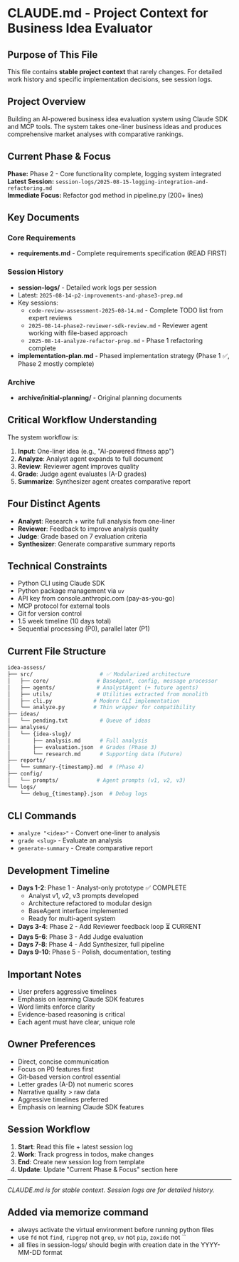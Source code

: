# CLAUDE.md - Project Context for Business Idea Evaluator

## Purpose of This File

This file contains **stable project context** that rarely changes. For detailed work history and specific implementation decisions, see session logs.

## Project Overview

Building an AI-powered business idea evaluation system using Claude SDK and MCP tools. The system takes one-liner business ideas and produces comprehensive market analyses with comparative rankings.

## Current Phase & Focus

**Phase:** Phase 2 - Core functionality complete, logging system integrated  
**Latest Session:** `session-logs/2025-08-15-logging-integration-and-refactoring.md`  
**Immediate Focus:** Refactor god method in pipeline.py (200+ lines)

## Key Documents

### Core Requirements

- **requirements.md** - Complete requirements specification (READ FIRST)

### Session History

- **session-logs/** - Detailed work logs per session
- Latest: `2025-08-14-p2-improvements-and-phase3-prep.md`
- Key sessions:
  - `code-review-assessment-2025-08-14.md` - Complete TODO list from expert reviews
  - `2025-08-14-phase2-reviewer-sdk-review.md` - Reviewer agent working with file-based approach
  - `2025-08-14-analyze-refactor-prep.md` - Phase 1 refactoring complete
- **implementation-plan.md** - Phased implementation strategy (Phase 1 ✅, Phase 2 mostly complete)

### Archive

- **archive/initial-planning/** - Original planning documents

## Critical Workflow Understanding

The system workflow is:

1. **Input**: One-liner idea (e.g., "AI-powered fitness app")
2. **Analyze**: Analyst agent expands to full document
3. **Review**: Reviewer agent improves quality
4. **Grade**: Judge agent evaluates (A-D grades)
5. **Summarize**: Synthesizer agent creates comparative report

## Four Distinct Agents

- **Analyst**: Research + write full analysis from one-liner
- **Reviewer**: Feedback to improve analysis quality
- **Judge**: Grade based on 7 evaluation criteria
- **Synthesizer**: Generate comparative summary reports

## Technical Constraints

- Python CLI using Claude SDK
- Python package management via `uv`
- API key from console.anthropic.com (pay-as-you-go)
- MCP protocol for external tools
- Git for version control
- 1.5 week timeline (10 days total)
- Sequential processing (P0), parallel later (P1)

## Current File Structure

```bash
idea-assess/
├── src/                     # ✅ Modularized architecture
│   ├── core/               # BaseAgent, config, message processor
│   ├── agents/             # AnalystAgent (+ future agents)
│   ├── utils/              # Utilities extracted from monolith
│   ├── cli.py             # Modern CLI implementation
│   └── analyze.py         # Thin wrapper for compatibility
├── ideas/
│   └── pending.txt          # Queue of ideas
├── analyses/
│   └── {idea-slug}/
│       ├── analysis.md      # Full analysis
│       ├── evaluation.json  # Grades (Phase 3)
│       └── research.md      # Supporting data (Future)
├── reports/
│   └── summary-{timestamp}.md  # (Phase 4)
├── config/
│   └── prompts/            # Agent prompts (v1, v2, v3)
└── logs/
    └── debug_{timestamp}.json  # Debug logs
```

## CLI Commands

- `analyze "<idea>"` - Convert one-liner to analysis
- `grade <slug>` - Evaluate an analysis
- `generate-summary` - Create comparative report

## Development Timeline

- **Days 1-2**: Phase 1 - Analyst-only prototype ✅ COMPLETE
  - Analyst v1, v2, v3 prompts developed
  - Architecture refactored to modular design
  - BaseAgent interface implemented
  - Ready for multi-agent system
- **Days 3-4**: Phase 2 - Add Reviewer feedback loop ⏳ CURRENT
- **Days 5-6**: Phase 3 - Add Judge evaluation
- **Days 7-8**: Phase 4 - Add Synthesizer, full pipeline
- **Days 9-10**: Phase 5 - Polish, documentation, testing

## Important Notes

- User prefers aggressive timelines
- Emphasis on learning Claude SDK features
- Word limits enforce clarity
- Evidence-based reasoning is critical
- Each agent must have clear, unique role

## Owner Preferences

- Direct, concise communication
- Focus on P0 features first
- Git-based version control essential
- Letter grades (A-D) not numeric scores
- Narrative quality > raw data
- Aggressive timelines preferred
- Emphasis on learning Claude SDK features

## Session Workflow

1. **Start**: Read this file + latest session log
2. **Work**: Track progress in todos, make changes
3. **End**: Create new session log from template
4. **Update**: Update "Current Phase & Focus" section here

---

*CLAUDE.md is for stable context. Session logs are for detailed history.*

## Added via memorize command

- always activate the virtual environment before running python files
- use `fd` not `find`, `ripgrep` not `grep`, `uv` not `pip`, `zoxide` not ``
- all files in session-logs/ should begin with creation date in the YYYY-MM-DD format
